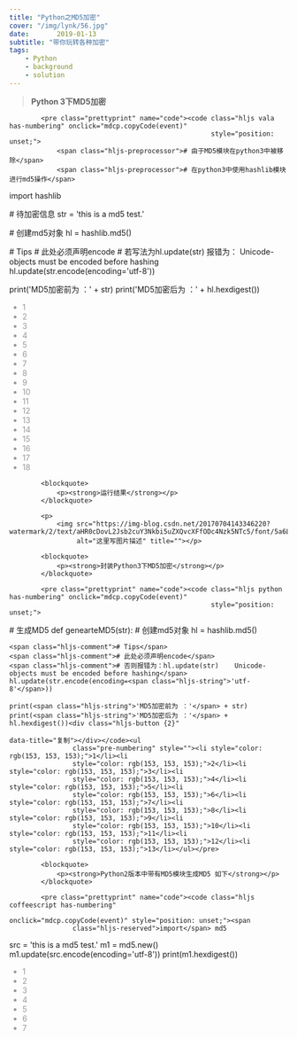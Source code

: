 ```yaml
---
title: "Python之MD5加密"
cover: "/img/lynk/56.jpg"
date:       2019-01-13
subtitle: "带你玩转各种加密"
tags:
	- Python
	- background
	- solution
---
```



<article class="baidu_pl">
    <!--python安装手册开始-->
    <!--python安装手册结束-->
    <!--####专栏广告位图文切换开始-->
    <!--####专栏广告位图文切换结束-->
    <div id="article_content" class="article_content clearfix">
        <link rel="stylesheet" href="https://csdnimg.cn/release/phoenix/template/css/ck_htmledit_views-833878f763.css">
        <div id="content_views" class="markdown_views">
            <!-- flowchart 箭头图标 勿删 -->
            <svg xmlns="http://www.w3.org/2000/svg" style="display: none;">
                <path stroke-linecap="round" d="M5,0 0,2.5 5,5z" id="raphael-marker-block"
                      style="-webkit-tap-highlight-color: rgba(0, 0, 0, 0);"></path>
            </svg>
            <blockquote>
                <p><strong>Python 3下MD5加密</strong></p>
            </blockquote>

            <pre class="prettyprint" name="code"><code class="hljs vala has-numbering" onclick="mdcp.copyCode(event)"
                                                       style="position: unset;">
                <span class="hljs-preprocessor"># 由于MD5模块在python3中被移除</span>
                <span class="hljs-preprocessor"># 在python3中使用hashlib模块进行md5操作</span>

import hashlib

<span class="hljs-preprocessor"># 待加密信息</span>
str = <span class="hljs-string">'this is a md5 test.'</span>

<span class="hljs-preprocessor"># 创建md5对象</span>
hl = hashlib.md5()

<span class="hljs-preprocessor"># Tips</span>
<span class="hljs-preprocessor"># 此处必须声明encode</span>
<span class="hljs-preprocessor"># 若写法为hl.update(str)  报错为： Unicode-objects must be encoded before hashing</span>
hl.update(str.encode(encoding=<span class="hljs-string">'utf-8'</span>))

print(<span class="hljs-string">'MD5加密前为 ：'</span> + str)
print(<span class="hljs-string">'MD5加密后为 ：'</span> + hl.hexdigest())<div class="hljs-button {2}" data-title="复制"></div></code><ul
                    class="pre-numbering" style=""><li style="color: rgb(153, 153, 153);">1</li><li
                    style="color: rgb(153, 153, 153);">2</li><li style="color: rgb(153, 153, 153);">3</li><li
                    style="color: rgb(153, 153, 153);">4</li><li style="color: rgb(153, 153, 153);">5</li><li
                    style="color: rgb(153, 153, 153);">6</li><li style="color: rgb(153, 153, 153);">7</li><li
                    style="color: rgb(153, 153, 153);">8</li><li style="color: rgb(153, 153, 153);">9</li><li
                    style="color: rgb(153, 153, 153);">10</li><li style="color: rgb(153, 153, 153);">11</li><li
                    style="color: rgb(153, 153, 153);">12</li><li style="color: rgb(153, 153, 153);">13</li><li
                    style="color: rgb(153, 153, 153);">14</li><li style="color: rgb(153, 153, 153);">15</li><li
                    style="color: rgb(153, 153, 153);">16</li><li style="color: rgb(153, 153, 153);">17</li><li
                    style="color: rgb(153, 153, 153);">18</li></ul></pre>

            <blockquote>
                <p><strong>运行结果</strong></p>
            </blockquote>

            <p>
                <img src="https://img-blog.csdn.net/20170704143346220?watermark/2/text/aHR0cDovL2Jsb2cuY3Nkbi5uZXQvcXFfODc4Nzk5NTc5/font/5a6L5L2T/fontsize/400/fill/I0JBQkFCMA==/dissolve/70/gravity/SouthEast"
                     alt="这里写图片描述" title=""></p>

            <blockquote>
                <p><strong>封装Python3下MD5加密</strong></p>
            </blockquote>

            <pre class="prettyprint" name="code"><code class="hljs python has-numbering" onclick="mdcp.copyCode(event)"
                                                       style="position: unset;">
<span class="hljs-comment"># 生成MD5</span>
<span class="hljs-function"><span class="hljs-keyword">def</span> <span class="hljs-title">genearteMD5</span><span
        class="hljs-params">(str)</span>:</span>
    <span class="hljs-comment"># 创建md5对象</span>
    hl = hashlib.md5()

    <span class="hljs-comment"># Tips</span>
    <span class="hljs-comment"># 此处必须声明encode</span>
    <span class="hljs-comment"># 否则报错为：hl.update(str)    Unicode-objects must be encoded before hashing</span>
    hl.update(str.encode(encoding=<span class="hljs-string">'utf-8'</span>))

    print(<span class="hljs-string">'MD5加密前为 ：'</span> + str)
    print(<span class="hljs-string">'MD5加密后为 ：'</span> + hl.hexdigest())<div class="hljs-button {2}"
                                                                             data-title="复制"></div></code><ul
                    class="pre-numbering" style=""><li style="color: rgb(153, 153, 153);">1</li><li
                    style="color: rgb(153, 153, 153);">2</li><li style="color: rgb(153, 153, 153);">3</li><li
                    style="color: rgb(153, 153, 153);">4</li><li style="color: rgb(153, 153, 153);">5</li><li
                    style="color: rgb(153, 153, 153);">6</li><li style="color: rgb(153, 153, 153);">7</li><li
                    style="color: rgb(153, 153, 153);">8</li><li style="color: rgb(153, 153, 153);">9</li><li
                    style="color: rgb(153, 153, 153);">10</li><li style="color: rgb(153, 153, 153);">11</li><li
                    style="color: rgb(153, 153, 153);">12</li><li style="color: rgb(153, 153, 153);">13</li></ul></pre>

            <blockquote>
                <p><strong>Python2版本中带有MD5模块生成MD5 如下</strong></p>
            </blockquote>

            <pre class="prettyprint" name="code"><code class="hljs coffeescript has-numbering"
                                                       onclick="mdcp.copyCode(event)" style="position: unset;"><span
                    class="hljs-reserved">import</span> md5

src = <span class="hljs-string">'this is a md5 test.'</span>
m1 = md5.<span class="hljs-keyword">new</span>()
m1.update(src.encode(encoding=<span class="hljs-string">'utf-8'</span>))
<span class="hljs-built_in">print</span>(m1.hexdigest())
<div class="hljs-button {2}" data-title="复制"></div></code><ul class="pre-numbering" style=""><li
                    style="color: rgb(153, 153, 153);">1</li><li style="color: rgb(153, 153, 153);">2</li><li
                    style="color: rgb(153, 153, 153);">3</li><li style="color: rgb(153, 153, 153);">4</li><li
                    style="color: rgb(153, 153, 153);">5</li><li style="color: rgb(153, 153, 153);">6</li><li
                    style="color: rgb(153, 153, 153);">7</li></ul></pre>
        </div>
        <link href="https://csdnimg.cn/release/phoenix/mdeditor/markdown_views-b6c3c6d139.css" rel="stylesheet">
        
</article>